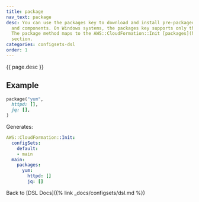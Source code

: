 ```yaml
---
title: package
nav_text: package
desc: You can use the packages key to download and install pre-packaged applications
  and components. On Windows systems, the packages key supports only the MSI installer.
  The package method maps to the AWS::CloudFormation::Init [packages](https://docs.aws.amazon.com/AWSCloudFormation/latest/UserGuide/aws-resource-init.html#aws-resource-init-packages)
  section.
categories: configsets-dsl
order: 1
---
```


{{ page.desc }}

## Example

```ruby
package("yum",
  httpd: [],
  jq: [],
)
```

Generates:

```yaml
AWS::CloudFormation::Init:
  configSets:
    default:
    - main
  main:
    packages:
      yum:
        httpd: []
        jq: []
```

Back to [DSL Docs]({% link _docs/configsets/dsl.md %})


